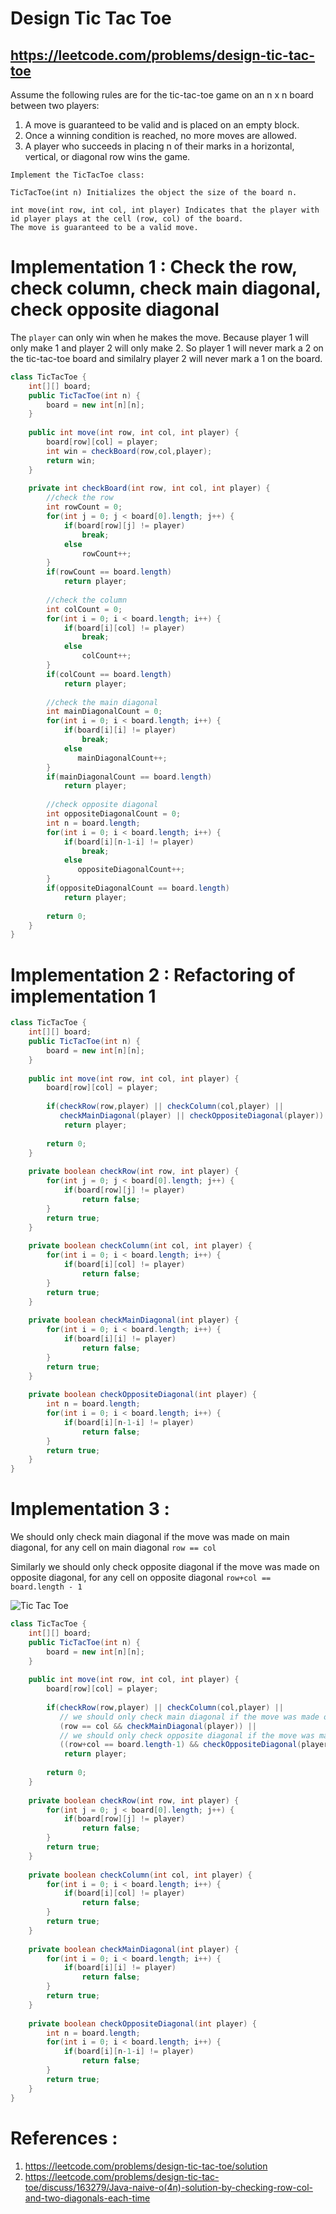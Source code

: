 # Design Tic Tac Toe
## https://leetcode.com/problems/design-tic-tac-toe

Assume the following rules are for the tic-tac-toe game on an n x n board between two players:

1. A move is guaranteed to be valid and is placed on an empty block.
2. Once a winning condition is reached, no more moves are allowed.
3. A player who succeeds in placing n of their marks in a horizontal, vertical, or diagonal row wins the game.

```
Implement the TicTacToe class:

TicTacToe(int n) Initializes the object the size of the board n.

int move(int row, int col, int player) Indicates that the player with id player plays at the cell (row, col) of the board.
The move is guaranteed to be a valid move.
```
# Implementation 1 : Check the row, check column, check main diagonal, check opposite diagonal
The `player` can only win when he makes the move. Because player 1 will only make 1 and player 2 will only make 2. 
So player 1 will never mark a 2 on the tic-tac-toe board and similalry player 2 will never mark a 1 on the board.

```java
class TicTacToe {
    int[][] board;
    public TicTacToe(int n) {
        board = new int[n][n];
    }
    
    public int move(int row, int col, int player) {
        board[row][col] = player;
        int win = checkBoard(row,col,player);
        return win;
    }
    
    private int checkBoard(int row, int col, int player) {
        //check the row
        int rowCount = 0;
        for(int j = 0; j < board[0].length; j++) {
            if(board[row][j] != player)
                break;
            else
                rowCount++;
        }
        if(rowCount == board.length)
            return player;
        
        //check the column
        int colCount = 0;
        for(int i = 0; i < board.length; i++) {
            if(board[i][col] != player)
                break;
            else
                colCount++;
        }
        if(colCount == board.length)
            return player;
        
        //check the main diagonal
        int mainDiagonalCount = 0;
        for(int i = 0; i < board.length; i++) {
            if(board[i][i] != player)
                break;
            else
               mainDiagonalCount++; 
        }
        if(mainDiagonalCount == board.length)
            return player;
        
        //check opposite diagonal
        int oppositeDiagonalCount = 0;
        int n = board.length;
        for(int i = 0; i < board.length; i++) {
            if(board[i][n-1-i] != player)
                break;
            else
               oppositeDiagonalCount++; 
        }
        if(oppositeDiagonalCount == board.length)
            return player;
        
        return 0;
    }
}
```

# Implementation 2 : Refactoring of implementation 1
```java
class TicTacToe {
    int[][] board;
    public TicTacToe(int n) {
        board = new int[n][n];
    }
    
    public int move(int row, int col, int player) {
        board[row][col] = player;
        
        if(checkRow(row,player) || checkColumn(col,player) ||
           checkMainDiagonal(player) || checkOppositeDiagonal(player))
            return player;
        
        return 0;
    }
        
    private boolean checkRow(int row, int player) {
        for(int j = 0; j < board[0].length; j++) {
            if(board[row][j] != player)
                return false;
        }
        return true;
    }
    
    private boolean checkColumn(int col, int player) {
        for(int i = 0; i < board.length; i++) {
            if(board[i][col] != player)
                return false;
        }
        return true;
    }
    
    private boolean checkMainDiagonal(int player) {
        for(int i = 0; i < board.length; i++) {
            if(board[i][i] != player)
                return false;
        }
        return true;
    }
    
    private boolean checkOppositeDiagonal(int player) {
        int n = board.length;
        for(int i = 0; i < board.length; i++) {
            if(board[i][n-1-i] != player)
                return false;
        }
        return true;
    }
}

```

# Implementation 3 :
We should only check main diagonal if the move was made on main diagonal, for any cell on main diagonal `row == col`

Similarly we should only check opposite diagonal if the move was made on opposite diagonal, for any cell on opposite diagonal `row+col == board.length - 1`

![Tic Tac Toe](example.JPG?raw=true)

```java
class TicTacToe {
    int[][] board;
    public TicTacToe(int n) {
        board = new int[n][n];
    }
    
    public int move(int row, int col, int player) {
        board[row][col] = player;
        
        if(checkRow(row,player) || checkColumn(col,player) ||
           // we should only check main diagonal if the move was made on main diagonal
           (row == col && checkMainDiagonal(player)) || 
           // we should only check opposite diagonal if the move was made on opposite diagonal
           ((row+col == board.length-1) && checkOppositeDiagonal(player)) )
            return player;
        
        return 0;
    }
        
    private boolean checkRow(int row, int player) {
        for(int j = 0; j < board[0].length; j++) {
            if(board[row][j] != player)
                return false;
        }
        return true;
    }
    
    private boolean checkColumn(int col, int player) {
        for(int i = 0; i < board.length; i++) {
            if(board[i][col] != player)
                return false;
        }
        return true;
    }
    
    private boolean checkMainDiagonal(int player) {
        for(int i = 0; i < board.length; i++) {
            if(board[i][i] != player)
                return false;
        }
        return true;
    }
    
    private boolean checkOppositeDiagonal(int player) {
        int n = board.length;
        for(int i = 0; i < board.length; i++) {
            if(board[i][n-1-i] != player)
                return false;
        }
        return true;
    }
}

```

# References :
1. https://leetcode.com/problems/design-tic-tac-toe/solution
2. https://leetcode.com/problems/design-tic-tac-toe/discuss/163279/Java-naive-o(4n)-solution-by-checking-row-col-and-two-diagonals-each-time
